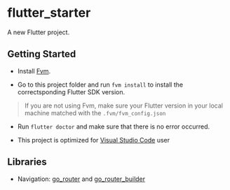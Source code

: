 # flutter_starter

A new Flutter project.

## Getting Started

- Install [Fvm](https://fvm.app/docs/getting_started/installation).

- Go to this project folder and run `fvm install` to install the correctsponding Flutter SDK version.

> If you are not using Fvm, make sure your Flutter version in your local machine matched with the `.fvm/fvm_config.json`

- Run `flutter doctor` and make sure that there is no error occurred.

- This project is optimized for [Visual Studio Code](https://code.visualstudio.com/) user

## Libraries

- Navigation: [go_router](https://pub.dev/packages/go_router) and [go_router_builder](https://pub.dev/packages/go_router_builder)
